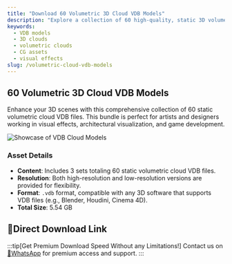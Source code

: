 ```yaml
---
title: "Download 60 Volumetric 3D Cloud VDB Models"
description: "Explore a collection of 60 high-quality, static 3D volumetric cloud VDB models, perfect for any software that supports VDB files. Available in high and low resolution."
keywords:
  - VDB models
  - 3D clouds
  - volumetric clouds
  - CG assets
  - visual effects
slug: /volumetric-cloud-vdb-models
---
```


## 60 Volumetric 3D Cloud VDB Models

Enhance your 3D scenes with this comprehensive collection of 60 static volumetric cloud VDB files. This bundle is perfect for artists and designers working in visual effects, architectural visualization, and game development.

![Showcase of VDB Cloud Models](https://www.gfxcamp.com/wp-content/uploads/2025/09/VDB-Clouds-MEGA-BUNDLE-3-in-1.jpg)

### Asset Details

-   **Content**: Includes 3 sets totaling 60 static volumetric cloud VDB files.
-   **Resolution**: Both high-resolution and low-resolution versions are provided for flexibility.
-   **Format**: `.vdb` format, compatible with any 3D software that supports VDB files (e.g., Blender, Houdini, Cinema 4D).
-   **Total Size**: 5.54 GB

## 🚀Direct Download Link
:::tip[Get Premium Download Speed Without any Limitations!]
Contact us on [💬WhatsApp](https://wa.me/+8613237610083) for premium  access and support.
:::